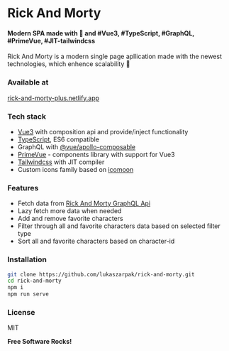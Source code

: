 # Rick And Morty
#### Modern SPA made with 💙 and #Vue3, #TypeScript, #GraphQL, #PrimeVue, #JIT-tailwindcss

Rick And Morty is a modern single page apllication made with the newest technologies, which enhence scalability 🚀

### Available at
[rick-and-morty-plus.netlify.app](http://rick-and-morty-plus.netlify.app)

### Tech stack
- [Vue3](https://v3.vuejs.org/guide/introduction.html) with composition api and provide/inject functionality
- [TypeScript](https://www.typescriptlang.org/), ES6 compatible
- GraphQL with [@vue/apollo-composable](https://apollo.vuejs.org/)
- [PrimeVue](https://primefaces.org/primevue/showcase/#/) - components library with support for Vue3
- [Tailwindcss](https://tailwindcss.com/docs/just-in-time-mode) with JIT compiler
- Custom icons family based on [icomoon](https://icomoon.io)

### Features

- Fetch data from [Rick And Morty GraphQL Api](https://rickandmortyapi.com/graphql)
- Lazy fetch more data when needed
- Add and remove favorite characters
- Filter through all and favorite characters data based on selected filter type
- Sort all and favorite characters based on character-id


### Installation

```sh
git clone https://github.com/lukaszarpak/rick-and-morty.git
cd rick-and-morty
npm i
npm run serve
```

### License

MIT

**Free Software Rocks!**
